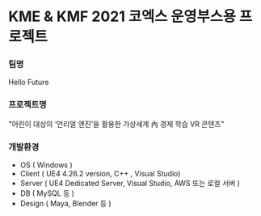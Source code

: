 # KME & KMF 2021 코엑스 운영부스용 프로젝트

### 팀명
Hello Future

### 프로젝트명
"어린이 대상의 ‘언리얼 엔진’을 활용한 가상세계 內 경제 학습 VR 콘텐츠"

### 개발환경
* OS ( Windows )
* Client ( UE4 4.26.2 version, C++ , Visual Studio)
* Server ( UE4 Dedicated Server, Visual Studio, AWS 또는 로컬 서버 )
* DB ( MySQL 등 )
* Design ( Maya, Blender 등 )

